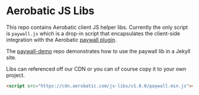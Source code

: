 # Aerobatic JS Libs

This repo contains Aerobatic client JS helper libs. Currently the only script is `paywall.js` which is a drop-in script that encapsulates the client-side integration with the Aerobatic [paywall plugin](https://www.aerobatic.com/docs/plugins/paywall/).

The [paywall-demo](https://github.com/aerobatic/paywall-demo) repo demonstrates how to use the paywall lib in a Jekyll site.

Libs can referenced off our CDN or you can of course copy it to your own project.

```html
<script src="https://cdn.aerobatic.com/js-libs/v1.0.0/paywall.min.js"></script>
```
